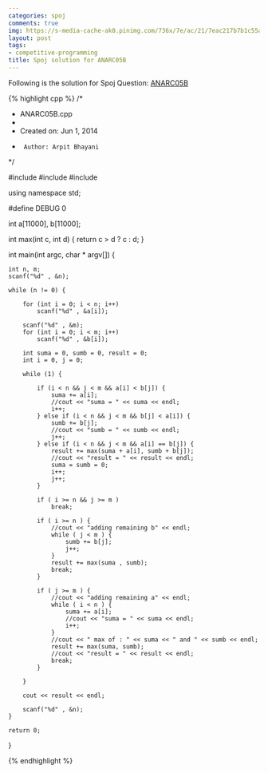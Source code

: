 ```yaml
---
categories: spoj
comments: true
img: https://s-media-cache-ak0.pinimg.com/736x/7e/ac/21/7eac217b7b1c55ab7fd56758e4e181be.jpg
layout: post
tags:
- competitive-programming
title: Spoj solution for ANARC05B
---
```


Following is the solution for Spoj Question: [ANARC05B](http://www.spoj.com/problems/ANARC05B/)

{% highlight cpp %}
/*
 * ANARC05B.cpp
 *
 *  Created on: Jun 1, 2014
 *      Author: Arpit Bhayani
 */

#include <cstdio>
#include <cstdlib>
#include <iostream>

using namespace std;

#define DEBUG 0

int a[11000], b[11000];

int max(int c, int d) {
	return c > d ? c : d;
}

int main(int argc, char * argv[]) {

	int n, m;
	scanf("%d" , &n);

	while (n != 0) {

		for (int i = 0; i < n; i++)
			scanf("%d" , &a[i]);

		scanf("%d" , &m);
		for (int i = 0; i < m; i++)
			scanf("%d" , &b[i]);

		int suma = 0, sumb = 0, result = 0;
		int i = 0, j = 0;

		while (1) {

			if (i < n && j < m && a[i] < b[j]) {
				suma += a[i];
				//cout << "suma = " << suma << endl;
				i++;
			} else if (i < n && j < m && b[j] < a[i]) {
				sumb += b[j];
				//cout << "sumb = " << sumb << endl;
				j++;
			} else if (i < n && j < m && a[i] == b[j]) {
				result += max(suma + a[i], sumb + b[j]);
				//cout << "result = " << result << endl;
				suma = sumb = 0;
				i++;
				j++;
			}

			if ( i >= n && j >= m )
				break;

			if ( i >= n ) {
				//cout << "adding remaining b" << endl;
				while ( j < m ) {
					sumb += b[j];
					j++;
				}
				result += max(suma , sumb);
				break;
			}

			if ( j >= m ) {
				//cout << "adding remaining a" << endl;
				while ( i < n ) {
					suma += a[i];
					//cout << "suma = " << suma << endl;
					i++;
				}
				//cout << " max of : " << suma << " and " << sumb << endl;
				result += max(suma, sumb);
				//cout << "result = " << result << endl;
				break;
			}

		}

		cout << result << endl;

		scanf("%d" , &n);
	}

	return 0;
}

{% endhighlight %}